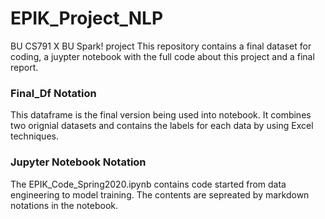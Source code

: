 # EPIK_Project_NLP
BU CS791 X BU Spark!  project
This repository contains a final dataset for coding, a juypter notebook with the full code about this project and a final report.

### Final_Df Notation
This dataframe is the final version being used into notebook. It combines two orignial datasets and contains the labels for each data by using Excel techniques.

### Jupyter Notebook Notation
The EPIK_Code_Spring2020.ipynb contains code started from data engineering to model training. The contents are sepreated by markdown notations in the notebook.
